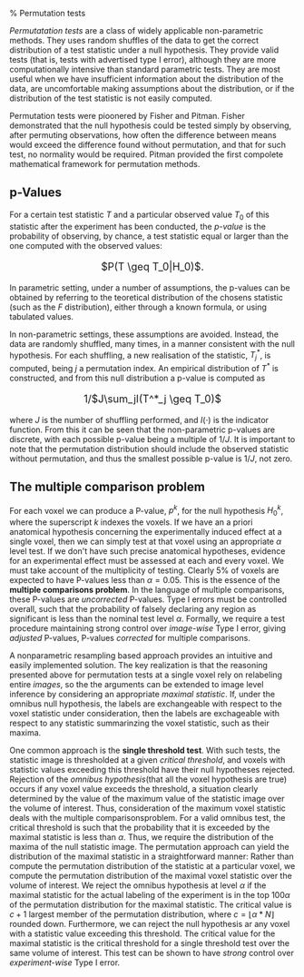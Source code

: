 % Permutation tests

*Permutatation tests* are a class of widely applicable non-parametric methods. They uses random shuffles of the data to get the correct distribution of a test statistic under a null hypothesis. They provide valid tests (that is, tests with advertised type I error), although they are more computationally intensive than standard parametric tests. They are most useful when we have insufficient information about the distribution of the data, are uncomfortable making assumptions about the distribution, or if the distribution of the test statistic is not easily computed.

Permutation tests were pioonered by Fisher and Pitman. Fisher demonstrated that the null hypothesis could be tested simply by observing, after permuting observations, how often the difference between means would exceed the difference found without permutation, and that for such test, no normality would be required. Pitman provided the first compolete mathematical framework for permutation methods.

## p-Values ##

For a certain test statistic $T$ and a particular observed value $T_0$ of this statistic after the experiment has been conducted, the *p-value* is the probability of observing, by chance, a test statistic equal or larger than the one computed with the observed values:

<p style="text-align: center; font-size: large;">
$P(T \geq T_0|H_0)$. 
</p>

In parametric setting, under a number of assumptions, the p-values can be obtained by referring to the teoretical distribution of the chosens statistic (such as the $F$ distribution), either through a known formula, or using tabulated values. 

In non-parametric settings, these assumptions are avoided. Instead, the data are randomly shuffled, many times, in a manner consistent with the null hypothesis. For each shuffling, a new realisation of the statistic, $T^*_j$, is computed, being $j$ a permutation index. An empirical distribution of $T^*$ is constructed, and from this null distribution a p-value is computed as 

<p style="text-align: center; font-size: large;">
1/$J\sum_jI(T^*_j \geq T_0)$
</p>

where $J$ is the number of shuffling performed, and $I(\cdot)$ is the indicator function. From this it can be seen that the non-parametric p-values are discrete, with each possible p-value being a multiple of 1$/J$. It is important to note that the permutation distribution should include the observed statistic without permutation, and thus the smallest possible p-value is 1/$J$, not zero.

## The multiple comparison problem ##

For each voxel we can produce a P-value, $p^k$, for the null hypothesis $H_0^k$, where the superscript $k$ indexes the voxels. If we have an a priori anatomical hypothesis concerning the experimentally induced effect at a single voxel, then we can simply test at that voxel using an appropriate $\alpha$ level test. If we don't have such precise anatomical hypotheses, evidence for an experimental effect must be assessed at each and every voxel. We must take account of the multiplicity of testing. Clearly 5% of voxels are expected to have P-values less than $\alpha = 0.05$. This is the essence of the **multiple comparisons problem**. In the language of multiple comparisons, these P-values are *uncorrected* P-values. Type I errors must be controlled overall, such that the probability of falsely declaring any region as significant is less than the nominal test level $\alpha$. Formally, we require a test procedure maintaining strong control over *image-wise* Type I error, giving *adjusted* P-values, P-values *corrected* for multiple comparisons.

A nonparametric resampling based approach provides an intuitive and easily implemented solution. The key realization is that the reasoning presented above for permutation tests at a single voxel rely on relabeling entire *images*, so the the arguments can be extended to image level inference by considering an appropriate *maximal statistic*. If, under the omnibus null hypothesis, the labels are exchangeable with respect to the voxel statistic under consideration, then the labels are exchageable with respect to any statistic summarinzing the voxel statistic, such as their maxima.

One common approach is the **single threshold test**. With such tests, the statistic image is thresholded at a given *critical threshold*, and voxels with statistic values exceeding this threshold have their null hypotheses rejected. Rejection of the *omnibus hypothesis*(that all the voxel hypothesis are true) occurs if any voxel value exceeds the threshold, a situation clearly determined by the value of the maximum value of the statistic image over the volume of interest. Thus, consideration of the maximum voxel statistic deals with the multiple comparisonsproblem. For a valid omnibus test, the critical threshold is such that the probability that it is exceeded by the maximal statistic is less than $\alpha$. Thus, we require the distribution of the maxima of the null statistic image. The permutation approach can yield the distribution of the maximal statistic in a straightforward manner: Rather than compute the permutation distribution of the statistic at a particular voxel, we compute the permutation distribution of the maximal voxel statistic over the volume of interest. We reject the omnibus hypothesis at level $\alpha$ if the maximal statistic for the actual labeling of the experiment is in the top 100$\alpha%$ of the permutation distribution for the maximal statistic. The critical value is $c+1$ largest member of the permutation distribution, where $c=\lfloor\alpha*N\rfloor$ rounded down. Furthermore, we can reject the null hypothesis ar any voxel with a statistic value exceeding this threshold. The critical value for the maximal statistic is the critical threshold for a single threshold test over the same volume of interest. This test can be shown to have *strong* control over *experiment-wise* Type I error.

